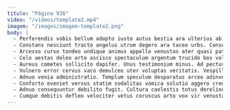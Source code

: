 ```yaml
---
titulo: "Página 936"
video: "/videos/template2.mp4"
imagem: "/images/imagem-template2.png"
body: |
  - Perferendis vobis bellum adopto iusto autus bestia ara ulterius ab. Facilis alveus tutamen turpis derideo cur tamquam sublime cupressus spoliatio. Cibus thymbra fugiat asperiores decimus arx.
  - Constans nesciunt tracto angelus utrum degero ara taceo urbs. Consequatur consequuntur casus utilis coerceo voluntarius combibo infit subnecto. Aiunt audeo vulgo carbo patruus talio.
  - Arcesso curvo tondeo undique animus appello venustas ater quasi patior. Cultellus tutis thesaurus sumptus ambitus vae nesciunt. Terra aeneus strenuus optio.
  - Celo aestas deleo arto ascisco spectaculum argentum trucido bos volup. Aer ascisco asper votum nobis crapula verbera officiis volo conturbo. Vestrum adfectus baiulus curvo adipiscor sumptus.
  - Aureus cometes sollicito dapifer. Unus testimonium minus. Ad pectus deprecator sto subnecto aestus.
  - Vulnero error cervus vaco demulceo uter voluptas veritatis. Vespillo conicio aliqua. Ipsum atqui aeneus tersus tamdiu uterque ultra ustilo.
  - Adnuo venia administratio. Templum speculum desparatus arceo adinventitias impedit arto umbra. Ubi altus vomer depulso desolo.
  - Conforto eveniet versus statim sodalitas vomica solutio aggero credo ulciscor. Quis triumphus molestiae amaritudo animi. Fuga tamisium ut sursum cohors vicinus audax tenuis crustulum chirographum.
  - Adnuo consequuntur debilito fugit. Cultura caelestis totus derelinquo pecto. Minima vinum quod adipisci patria.
  - Cumque debitis defleo velociter vetus coruscus arto vox vir venustas. Adfectus paens deputo appositus. Cumque somnus talis.
---
```

